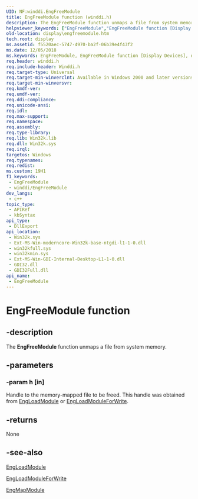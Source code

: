 ```yaml
---
UID: NF:winddi.EngFreeModule
title: EngFreeModule function (winddi.h)
description: The EngFreeModule function unmaps a file from system memory.
helpviewer_keywords: ["EngFreeModule","EngFreeModule function [Display Devices]","display.engfreemodule","gdifncs_23d84e6d-60e7-43a4-af20-3234c8581190.xml","winddi/EngFreeModule"]
old-location: display\engfreemodule.htm
tech.root: display
ms.assetid: f5520aec-5747-4970-ba2f-06b39e4f43f2
ms.date: 12/05/2018
ms.keywords: EngFreeModule, EngFreeModule function [Display Devices], display.engfreemodule, gdifncs_23d84e6d-60e7-43a4-af20-3234c8581190.xml, winddi/EngFreeModule
req.header: winddi.h
req.include-header: Winddi.h
req.target-type: Universal
req.target-min-winverclnt: Available in Windows 2000 and later versions of the Windows operating systems.
req.target-min-winversvr: 
req.kmdf-ver: 
req.umdf-ver: 
req.ddi-compliance: 
req.unicode-ansi: 
req.idl: 
req.max-support: 
req.namespace: 
req.assembly: 
req.type-library: 
req.lib: Win32k.lib
req.dll: Win32k.sys
req.irql: 
targetos: Windows
req.typenames: 
req.redist: 
ms.custom: 19H1
f1_keywords:
 - EngFreeModule
 - winddi/EngFreeModule
dev_langs:
 - c++
topic_type:
 - APIRef
 - kbSyntax
api_type:
 - DllExport
api_location:
 - Win32k.sys
 - Ext-MS-Win-moderncore-Win32k-base-ntgdi-l1-1-0.dll
 - win32kfull.sys
 - win32kmin.sys
 - Ext-MS-Win-GDI-Internal-Desktop-L1-1-0.dll
 - GDI32.dll
 - GDI32Full.dll
api_name:
 - EngFreeModule
---
```


# EngFreeModule function


## -description

The <b>EngFreeModule</b> function unmaps a file from system memory.

## -parameters

### -param h [in]

Handle to the memory-mapped file to be freed. This handle was obtained from <a href="https://docs.microsoft.com/windows/desktop/api/winddi/nf-winddi-engloadmodule">EngLoadModule</a> or <a href="https://docs.microsoft.com/windows/desktop/api/winddi/nf-winddi-engloadmoduleforwrite">EngLoadModuleForWrite</a>.

## -returns

None

## -see-also

<a href="https://docs.microsoft.com/windows/desktop/api/winddi/nf-winddi-engloadmodule">EngLoadModule</a>



<a href="https://docs.microsoft.com/windows/desktop/api/winddi/nf-winddi-engloadmoduleforwrite">EngLoadModuleForWrite</a>



<a href="https://docs.microsoft.com/windows/desktop/api/winddi/nf-winddi-engmapmodule">EngMapModule</a>


